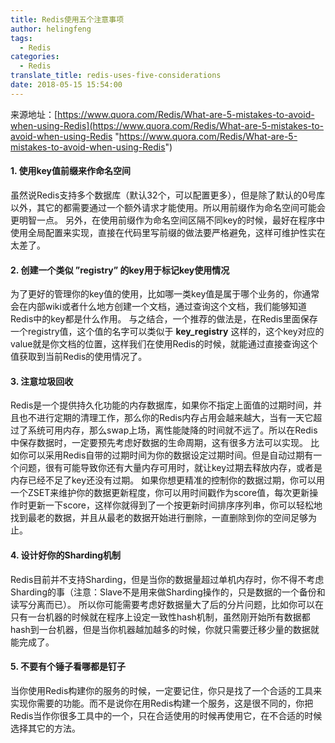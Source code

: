 ```yaml
---
title: Redis使用五个注意事项
author: helingfeng
tags:
  - Redis
categories:
  - Redis
translate_title: redis-uses-five-considerations
date: 2018-05-15 15:54:00
---
```

来源地址：[https://www.quora.com/Redis/What-are-5-mistakes-to-avoid-when-using-Redis](https://www.quora.com/Redis/What-are-5-mistakes-to-avoid-when-using-Redis "https://www.quora.com/Redis/What-are-5-mistakes-to-avoid-when-using-Redis")

#### 1. 使用key值前缀来作命名空间

虽然说Redis支持多个数据库（默认32个，可以配置更多），但是除了默认的0号库以外，其它的都需要通过一个额外请求才能使用。所以用前缀作为命名空间可能会更明智一点。
另外，在使用前缀作为命名空间区隔不同key的时候，最好在程序中使用全局配置来实现，直接在代码里写前缀的做法要严格避免，这样可维护性实在太差了。

#### 2. 创建一个类似 ”registry” 的key用于标记key使用情况

为了更好的管理你的key值的使用，比如哪一类key值是属于哪个业务的，你通常会在内部wiki或者什么地方创建一个文档，通过查询这个文档，我们能够知道Redis中的key都是什么作用。
与之结合，一个推荐的做法是，在Redis里面保存一个registry值，这个值的名字可以类似于 __key_registry__ 这样的，这个key对应的value就是你文档的位置，这样我们在使用Redis的时候，就能通过直接查询这个值获取到当前Redis的使用情况了。

#### 3. 注意垃圾回收

Redis是一个提供持久化功能的内存数据库，如果你不指定上面值的过期时间，并且也不进行定期的清理工作，那么你的Redis内存占用会越来越大，当有一天它超过了系统可用内存，那么swap上场，离性能陡降的时间就不远了。所以在Redis中保存数据时，一定要预先考虑好数据的生命周期，这有很多方法可以实现。
比如你可以采用Redis自带的过期时间为你的数据设定过期时间。但是自动过期有一个问题，很有可能导致你还有大量内存可用时，就让key过期去释放内存，或者是内存已经不足了key还没有过期。
如果你想更精准的控制你的数据过期，你可以用一个ZSET来维护你的数据更新程度，你可以用时间戳作为score值，每次更新操作时更新一下score，这样你就得到了一个按更新时间排序序列串，你可以轻松地找到最老的数据，并且从最老的数据开始进行删除，一直删除到你的空间足够为止。

#### 4. 设计好你的Sharding机制

Redis目前并不支持Sharding，但是当你的数据量超过单机内存时，你不得不考虑Sharding的事（注意：Slave不是用来做Sharding操作的，只是数据的一个备份和读写分离而已）。
所以你可能需要考虑好数据量大了后的分片问题，比如你可以在只有一台机器的时候就在程序上设定一致性hash机制，虽然刚开始所有数据都hash到一台机器，但是当你机器越加越多的时候，你就只需要迁移少量的数据就能完成了。


#### 5. 不要有个锤子看哪都是钉子

当你使用Redis构建你的服务的时候，一定要记住，你只是找了一个合适的工具来实现你需要的功能。而不是说你在用Redis构建一个服务，这是很不同的，你把Redis当作你很多工具中的一个，只在合适使用的时候再使用它，在不合适的时候选择其它的方法。

